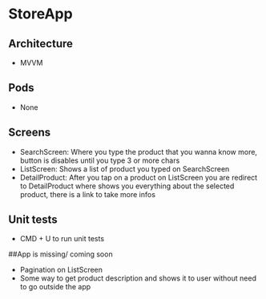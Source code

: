 # StoreApp

## Architecture

- MVVM

## Pods

- None

## Screens

- SearchScreen: Where you type the product that you wanna know more, button is disables until you type 3 or more chars
- ListScreen: Shows a list of product you typed on SearchScreen
- DetailProduct: After you tap on a product on ListScreen you are redirect to DetailProduct where shows you everything about the selected product, there is a link to take more infos

## Unit tests

- CMD + U to run unit tests

##App is missing/ coming soon

- Pagination on ListScreen
- Some way to get product description and shows it to user without need to go outside the app

